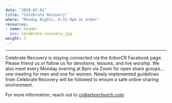 ```yaml
---
date: "2020-02-01"
title: "Celebrate Recovery"
where: "Monday Nights, 6:15-9pm at Arbor"
resources:
- name: header
  src: celebrate-recovery.jpg
weight: 7
---
```

---

Celebrate Recovery is staying connected via the ArborCR Facebook page. Please friend us or follow us for devotions, lessons, and live worship. We also meet every Monday evening at 8pm via Zoom for open share groups... one meeting for men and one for women. Newly implemented guidelines from Celebrate Recovery will be followed to ensure a safe online sharing environment.

For more information, reach out to cr@arborchurch.com


